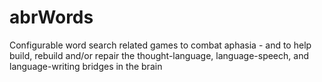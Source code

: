 # abrWords

Configurable word search related games to combat aphasia - and to help build, rebuild and/or repair the thought-language, language-speech, and language-writing bridges in the brain


